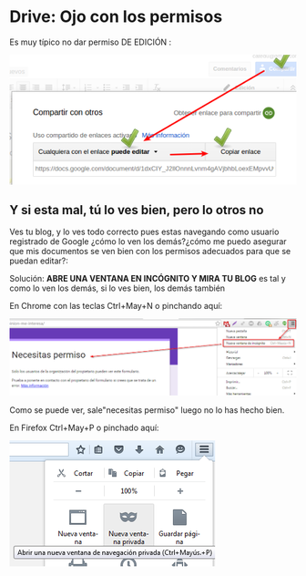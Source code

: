 
# Drive: Ojo con los permisos

Es muy típico no dar permiso DE EDICIÓN :

![](img/2016-04-27_11_28_44-Seleccion_003.png)

## Y si esta mal, tú lo ves bien, pero lo otros no

Ves tu blog, y lo ves todo correcto pues estas navegando como usuario registrado de Google ¿cómo lo ven los demás?¿cómo me puedo asegurar que mis documentos se ven bien con los permisos adecuados para que se puedan editar?:

Solución: **ABRE UNA VENTANA EN INCÓGNITO Y MIRA TU BLOG** es tal y como lo ven los demás, si lo ves bien, los demás también

En Chrome con las teclas Ctrl+May+N o pinchando aquí:

![](img/2016-04-27_11_25_12-Clipboard.png)

Como se puede ver, sale"necesitas permiso" luego no lo has hecho bien.

En Firefox Ctrl+May+P o pinchado aquí:

![](img/2016-04-27_11_34_34-Clipboard.png)





